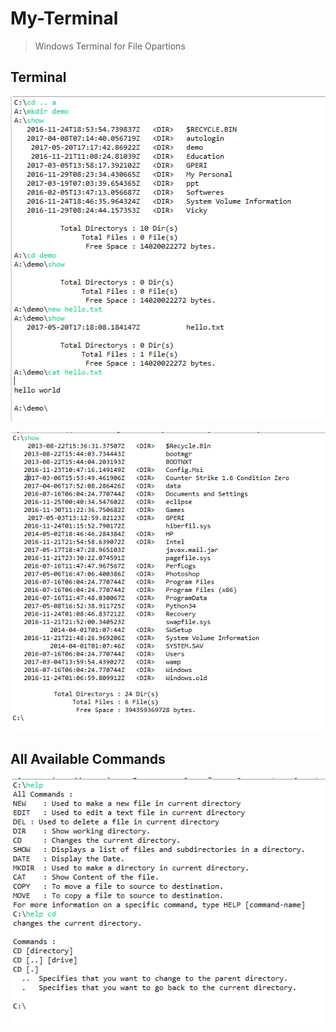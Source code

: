 # My-Terminal
> Windows Terminal for File Opartions

## Terminal 
![ALT-TXT](https://github.com/deeppatel234/My-Terminal/blob/master/Screenshots/my%20terminal2.PNG)

![ALT-TXT](https://github.com/deeppatel234/My-Terminal/blob/master/Screenshots/my%20terminal1.PNG)

## All Available Commands
![ALT-TXT](https://github.com/deeppatel234/My-Terminal/blob/master/Screenshots/help.PNG)

